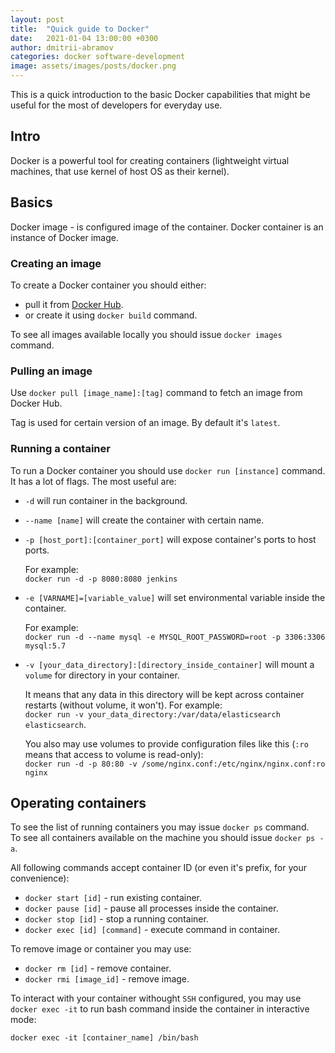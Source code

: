 ```yaml
---
layout: post
title:  "Quick guide to Docker"
date:   2021-01-04 13:00:00 +0300
author: dmitrii-abramov
categories: docker software-development
image: assets/images/posts/docker.png
---
```


This is a quick introduction to the basic Docker capabilities that might be useful for the most of developers for everyday use.

## Intro
Docker is a powerful tool for creating containers (lightweight virtual machines, that use kernel of host OS as their kernel). 

## Basics

Docker image - is configured image of the container.
Docker container is an instance of Docker image.

### Creating an image

To create a Docker container you should either:
- pull it from [Docker Hub](https://hub.docker.com/).
- or create it using `docker build` command.

To see all images available locally you should issue `docker images` command.

### Pulling an image

Use `docker pull [image_name]:[tag]` command to fetch an image from Docker Hub.

Tag is used for certain version of an image. By default it's `latest`.

### Running a container

To run a Docker container you should use `docker run [instance]` command. It has a lot of flags. The most useful are:

- `-d` will run container in the background.
- `--name [name]` will create the container with certain name.
- `-p [host_port]:[container_port]` will expose container's ports to host ports. 
  
  For example: \
  `docker run -d -p 8080:8080 jenkins` 

- `-e [VARNAME]=[variable_value]` will set environmental variable inside the container. 
  
  For example:\
  `docker run -d --name mysql -e MYSQL_ROOT_PASSWORD=root -p 3306:3306 mysql:5.7`

- `-v [your_data_directory]:[directory_inside_container]` will mount a `volume` for directory in your container.

  It means that any data in this directory will be kept across container restarts (without volume, it won't).
  For example:\
  `docker run -v your_data_directory:/var/data/elasticsearch elasticsearch`.

  You also may use volumes to provide configuration files like this (`:ro` means that access to volume is read-only): \
  `docker run -d -p 80:80 -v /some/nginx.conf:/etc/nginx/nginx.conf:ro nginx`

## Operating containers

To see the list of running containers you may issue `docker ps` command. \
To see all containers available on the machine you should issue `docker ps -a`.

All following commands accept container ID (or even it's prefix, for your convenience):

- `docker start [id]` - run existing container.
- `docker pause [id]` - pause all processes inside the container.
- `docker stop [id]` - stop a running container.
- `docker exec [id] [command]` - execute command in container.

To remove image or container you may use:

- `docker rm [id]` - remove container.
- `docker rmi [image_id]` - remove image.

To interact with your container withought `SSH` configured, you may use `docker exec -it` to run bash command inside the container in interactive mode:

`docker exec -it [container_name] /bin/bash` 



